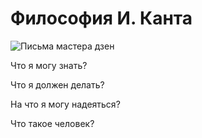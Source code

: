 <html>
 <head>
  <meta http-equiv="философия" content="text/html; charset=utf-8">
 </head>
 <body>
  <h1>Философия И. Канта</h1>
  <p><img src="images/dzen.png" alt="Письма мастера дзен"></p>
  <p>Что я могу знать?</p>
  <p>Что я должен делать?</p>
  <p>На что я могу надеяться?</p>
  <p>Что такое человек?</p>
 </body>
</html>
